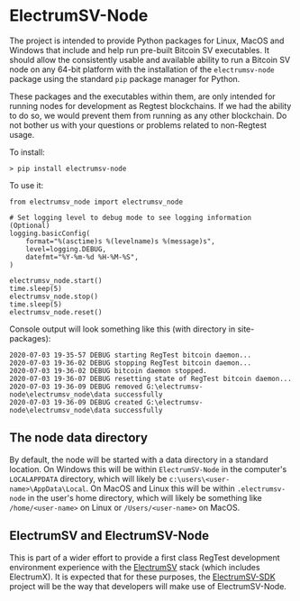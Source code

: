 # ElectrumSV-Node

The project is intended to provide Python packages for Linux, MacOS and Windows that include and
help run pre-built Bitcoin SV executables. It should allow the consistently usable and available
ability to run a Bitcoin SV node on any 64-bit platform with the installation of the
`electrumsv-node` package using the standard `pip` package manager for Python.

These packages and the executables within them, are only intended for running nodes for development
as Regtest blockchains. If we had the ability to do so, we would prevent them from running as any
other blockchain. Do not bother us with your questions or problems related to non-Regtest usage.

To install:

    > pip install electrumsv-node

To use it:

    from electrumsv_node import electrumsv_node

    # Set logging level to debug mode to see logging information (Optional)
    logging.basicConfig(
        format="%(asctime)s %(levelname)s %(message)s",
        level=logging.DEBUG,
        datefmt="%Y-%m-%d %H-%M-%S",
    )

    electrumsv_node.start()
    time.sleep(5)
    electrumsv_node.stop()
    time.sleep(5)
    electrumsv_node.reset()

Console output will look something like this (with directory in site-packages):

    2020-07-03 19-35-57 DEBUG starting RegTest bitcoin daemon...
    2020-07-03 19-36-02 DEBUG stopping RegTest bitcoin daemon...
    2020-07-03 19-36-02 DEBUG bitcoin daemon stopped.
    2020-07-03 19-36-07 DEBUG resetting state of RegTest bitcoin daemon...
    2020-07-03 19-36-09 DEBUG removed G:\electrumsv-node\electrumsv_node\data successfully
    2020-07-03 19-36-09 DEBUG created G:\electrumsv-node\electrumsv_node\data successfully

## The node data directory

By default, the node will be started with a data directory in a standard location. On Windows this
will be within `ElectrumSV-Node` in the computer's `LOCALAPPDATA` directory, which will likely be
`c:\users\<user-name>\AppData\Local`. On MacOS and Linux this will be within `.electrumsv-node` in
the user's home directory, which will likely be something like `/home/<user-name>` on Linux or
`/Users/<user-name>` on MacOS.

## ElectrumSV and ElectrumSV-Node

This is part of a wider effort to provide a first class RegTest development environment
experience with the [ElectrumSV](https://github.com/electrumsv/electrumsv) stack (which includes
ElectrumX). It is expected that for these purposes, the
[ElectrumSV-SDK](https://github.com/electrumsv/electrumsv-sdk) project will be the way that
developers will make use of ElectrumSV-Node.

